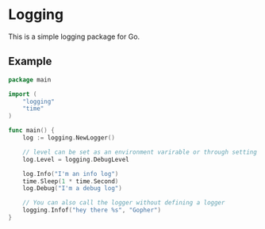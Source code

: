 # Logging

This is a simple logging package for Go.

## Example

``` go
package main

import (
	"logging"
	"time"
)

func main() {
    log := logging.NewLogger()

    // level can be set as an environment varirable or through setting the level manually
    log.Level = logging.DebugLevel

    log.Info("I'm an info log")
    time.Sleep(1 * time.Second)
    log.Debug("I'm a debug log")

    // You can also call the logger without defining a logger
    logging.Infof("hey there %s", "Gopher")
}
```